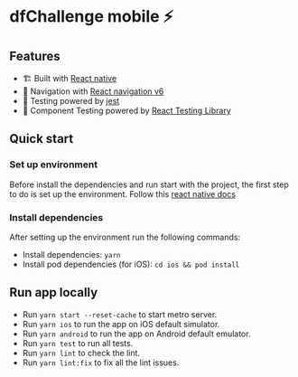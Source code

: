 # dfChallenge mobile ⚡️

## Features

- 🏗 Built with [React native](https://reactnative.dev/)
- 🧩 Navigation with [React navigation v6](https://reactnavigation.org/docs/getting-started/)
- 🚨 Testing powered by [jest](https://jestjs.io/docs/getting-started)
- 🐙 Component Testing powered by [React Testing Library](https://testing-library.com)

## Quick start

### Set up environment

Before install the dependencies and run start with the project, the first step to do is set up the environment. Follow this [react native docs](https://reactnative.dev/docs/environment-setup)

### Install dependencies

After setting up the environment run the following commands:

- Install dependencies: `yarn`
- Install pod dependencies (for iOS): `cd ios && pod install`

## Run app locally

- Run `yarn start --reset-cache` to start metro server.
- Run `yarn ios` to run the app on iOS default simulator.
- Run `yarn android` to run the app on Android default emulator.
- Run `yarn test` to run all tests.
- Run `yarn lint` to check the lint.
- Run `yarn lint:fix` to fix all the lint issues.
